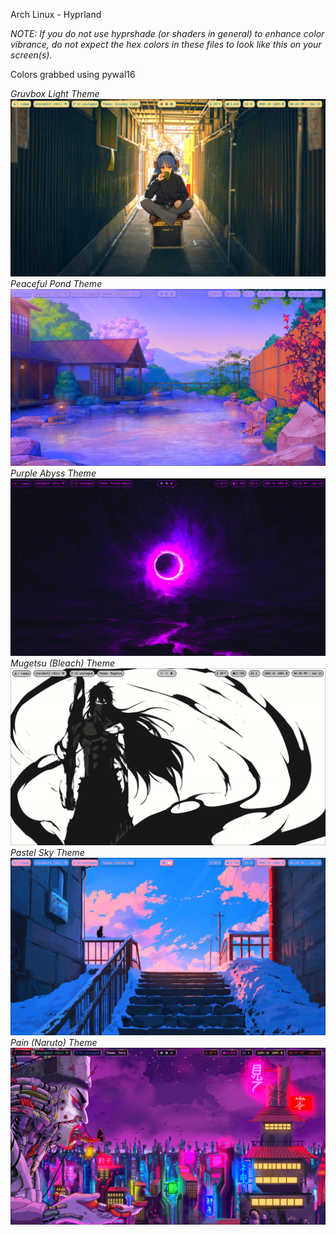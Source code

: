 Arch Linux - Hyprland

*NOTE: If you do not use hyprshade (or shaders in general) to enhance color vibrance, do not expect the hex colors in these files to look like this on your screen(s).*

Colors grabbed using pywal16

*Gruvbox Light Theme*
![Screenshot](Pictures/gruvbox-rice/gruvbox_light_rice.png)
*Peaceful Pond Theme*
![Screenshot](Pictures/peaceful_pond/peaceful_pond_rice.png)
*Purple Abyss Theme*
![Screenshot](Pictures/purple_abyss/purple_abyss_rice.png)
*Mugetsu (Bleach) Theme*
![Screenshot](Pictures/mugetsu/mugetsu_rice.png)
*Pastel Sky Theme*
![Screenshot](Pictures/pastel_sky/pastel_sky_rice.png)
*Pain (Naruto) Theme*
![Screenshot](Pictures/pain/pain_rice.png)
